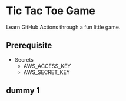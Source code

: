 # Tic Tac Toe Game

Learn GitHub Actions through a fun little game.

## Prerequisite
- Secrets
  - AWS_ACCESS_KEY
  - AWS_SECRET_KEY
## dummy 1

